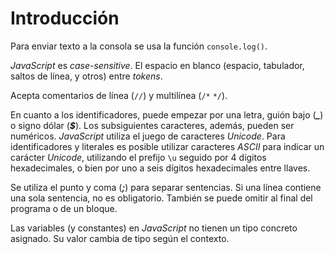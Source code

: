 # Introducción

Para enviar texto a la consola se usa la función `console.log()`.

*JavaScript* es *case-sensitive*. El espacio en blanco (espacio, tabulador, saltos de línea, y otros) entre *tokens*.

Acepta comentarios de línea (`//`) y multilínea (`/*` `*/`).

En cuanto a los identificadores, puede empezar por una letra, guión bajo (***\_***) o signo dólar (***\$***). Los subsiguientes caracteres, además, pueden ser numéricos. *JavaScript* utiliza el juego de caracteres *Unicode*. Para identificadores y literales es posible utilizar caracteres *ASCII* para indicar un carácter *Unicode*, utilizando el prefijo `\u` seguido por 4 dígitos hexadecimales, o bien por uno a seis dígitos hexadecimales entre llaves.

Se utiliza el punto y coma (***;***) para separar sentencias. Si una línea contiene una sola sentencia, no es obligatorio. También se puede omitir al final del programa o de un bloque.

Las variables (y constantes) en *JavaScript* no tienen un tipo concreto asignado. Su valor cambia de tipo según el contexto.
